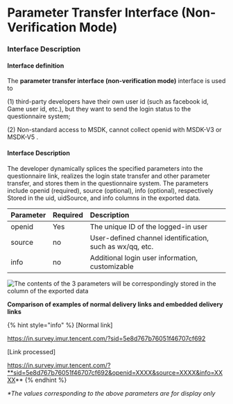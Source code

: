 # Parameter Transfer Interface \(Non-Verification Mode\)

### Interface Description

#### Interface definition <a id="jie-kou-ding-yi"></a>

The **parameter transfer interface \(non-verification mode\)** interface is used to  

\(1\) third-party developers have their own user id \(such as facebook id, Game user id, etc.\), but they want to send the login status to the questionnaire system;

\(2\) Non-standard access to MSDK, cannot collect openid with MSDK-V3 or MSDK-V5 .

####  <a id="jie-kou-shuo-ming-1"></a>

#### Interface Description <a id="jie-kou-shuo-ming-1"></a>

The developer dynamically splices the specified parameters into the questionnaire link, realizes the login state transfer and other parameter transfer, and stores them in the questionnaire system. The parameters include openid \(required\), source \(optional\), info \(optional\), respectively Stored in the uid, uidSource, and info columns in the exported data.

| Parameter | Required | Description |
| :--- | :--- | :--- |
| openid | Yes | The unique ID of the logged-in user |
| source | no | User-defined channel identification, such as wx/qq, etc. |
| info | no | Additional login user information, customizable |

![The contents of the 3 parameters will be correspondingly stored in the column of the exported data](https://gblobscdn.gitbook.com/assets%2F-Lnu1UZ4dgrL0WcgooHk%2F-M8xZPotFdHz1N16Lc8D%2F-M8x_Ces9PS6wJu2iMhz%2Fimage.png?alt=media&token=4885e15a-8fe4-467d-8087-f9ba0bbbbd7f)

**Comparison of examples of normal delivery links and embedded delivery links**

{% hint style="info" %}
\[Normal link\]

https://in.survey.imur.tencent.com/?sid=5e8d767b76051f46707cf692

\[Link processed\]

 https://in.survey.imur.tencent.com/?**sid=5e8d767b76051f46707cf692&openid=XXXX&source=XXXX&info=XXXX**
{% endhint %}



_\*The values ​​corresponding to the above parameters are for display only_  


